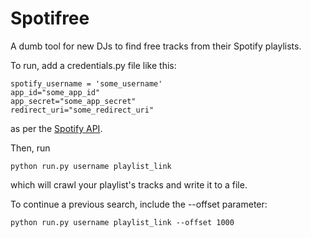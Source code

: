 # Spotifree
A dumb tool for new DJs to find free tracks from their Spotify playlists.

To run, add a credentials.py file like this:

    spotify_username = 'some_username'
    app_id="some_app_id"
    app_secret="some_app_secret"
    redirect_uri="some_redirect_uri"
    
as per the [Spotify API](https://developer.spotify.com/my-applications/#!/applications).

Then, run

    python run.py username playlist_link
    
which will crawl your playlist's tracks and write it to a file.

To continue a previous search, include the --offset parameter:

    python run.py username playlist_link --offset 1000
